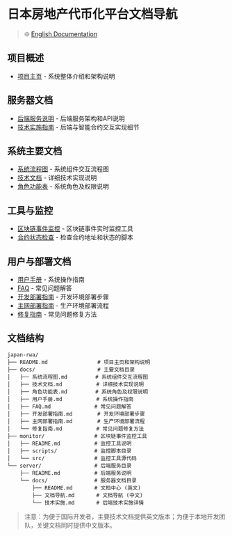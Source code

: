 # 日本房地产代币化平台文档导航

> 🌐 [English Documentation](./README.md)

## 项目概述

- [项目主页](../../README.md) - 系统整体介绍和架构说明

## 服务器文档

- [后端服务说明](../README.md) - 后端服务架构和API说明
- [技术实施指南](./技术实施.md) - 后端与智能合约交互实现细节

## 系统主要文档

- [系统流程图](../../docs/系统流程图.md) - 系统组件交互流程图
- [技术文档](../../docs/技术文档.md) - 详细技术实现说明
- [角色功能表](../../docs/角色功能表.md) - 系统角色及权限说明

## 工具与监控

- [区块链事件监控](../../monitor/README.md) - 区块链事件实时监控工具
- [合约状态检查](../../monitor/scripts/check-contracts.js) - 检查合约地址和状态的脚本

## 用户与部署文档

- [用户手册](../../docs/用户手册.md) - 系统操作指南
- [FAQ](../../docs/FAQ.md) - 常见问题解答
- [开发部署指南](../../docs/开发部署指南.md) - 开发环境部署步骤
- [主网部署指南](../../docs/主网部署指南.md) - 生产环境部署流程
- [修复指南](../../docs/修复指南.md) - 常见问题修复方法

## 文档结构

```
japan-rwa/
├── README.md                # 项目主页和架构说明
├── docs/                    # 主要文档目录
│   ├── 系统流程图.md         # 系统组件交互流程图
│   ├── 技术文档.md           # 详细技术实现说明
│   ├── 角色功能表.md         # 系统角色及权限说明
│   ├── 用户手册.md           # 系统操作指南
│   ├── FAQ.md              # 常见问题解答
│   ├── 开发部署指南.md        # 开发环境部署步骤
│   ├── 主网部署指南.md        # 生产环境部署流程
│   └── 修复指南.md           # 常见问题修复方法
├── monitor/                # 区块链事件监控工具
│   ├── README.md           # 监控工具说明
│   ├── scripts/            # 监控脚本目录
│   └── src/                # 监控工具源代码
└── server/                 # 后端服务目录
    ├── README.md           # 后端服务说明
    └── docs/               # 服务器文档目录
        ├── README.md       # 文档中心 (英文)
        ├── 文档导航.md       # 文档导航 (中文)
        └── 技术实施.md       # 后端技术实施详情
```

> 注意：为便于国际开发者，主要技术文档提供英文版本；为便于本地开发团队，关键文档同时提供中文版本。 